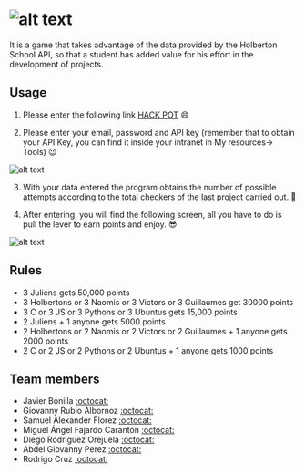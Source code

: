 # ![alt text](https://a.imge.to/2019/10/05/vEiYLk.png "Hack Pot Logo")

It is a game that takes advantage of the data provided by the Holberton School API, so that a student has added value for his effort in the development of projects.

## Usage

1. Please enter the following link [HACK POT](http://diegoorejuela.tech/) :smile:

2. Please enter your email, password and API key (remember that to obtain your API Key, you can find it inside your intranet in My resources-> Tools) :wink:

![alt text](https://c.imge.to/2019/10/05/vEiRhm.png "Hack Pot login")

3. With your data entered the program obtains the number of possible attempts according to the total checkers of the last project carried out. :muscle:

4. After entering, you will find the following screen, all you have to do is pull the lever to earn points and enjoy. :sunglasses:

![alt text](https://b.imge.to/2019/10/05/vEnvuy.png "Hack Pot main")

## Rules
- 3 Juliens gets 50,000 points
- 3 Holbertons or 3 Naomis or 3 Victors or 3 Guillaumes get 30000 points
- 3 C or 3 JS or 3 Pythons or 3 Ubuntus gets 15,000 points
- 2 Juliens + 1 anyone gets 5000 points
- 2 Holbertons or 2 Naomis or 2 Victors or 2 Guillaumes + 1 anyone gets 2000 points
- 2 C or 2 JS or 2 Pythons or 2 Ubuntus + 1 anyone gets 1000 points

## Team members
- Javier Bonilla [:octocat:](https://github.com/javb92)
- Giovanny Rubio Albornoz [:octocat:](https://github.com/GioRubioHolberton)
- Samuel Alexander Florez [:octocat:](https://github.com/muxanz)
- Miguel Ángel Fajardo Carantón [:octocat:](https://github.com/miguelfajardoc)
- Diego Rodríguez Orejuela [:octocat:](https://github.com/DiegoOrejuela)
- Abdel Giovanny Perez [:octocat:](https://github.com/ledbagholberton)
- Rodrigo Cruz [:octocat:](https://github.com/)
